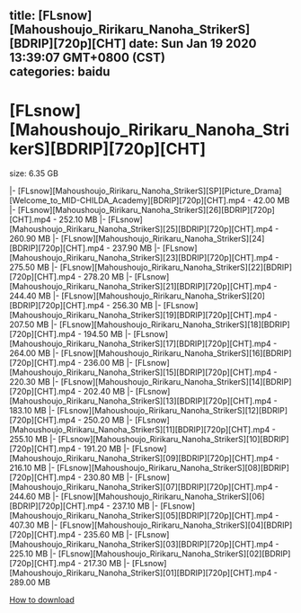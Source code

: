 
title: [FLsnow][Mahoushoujo_Ririkaru_Nanoha_StrikerS][BDRIP][720p][CHT]
date: Sun Jan 19 2020 13:39:07 GMT+0800 (CST)    
categories: baidu
---

# [FLsnow][Mahoushoujo_Ririkaru_Nanoha_StrikerS][BDRIP][720p][CHT]
size: 6.35 GB
 
 
|- [FLsnow][Mahoushoujo_Ririkaru_Nanoha_StrikerS][SP][Picture_Drama][Welcome_to_MID-CHILDA_Academy][BDRIP][720p][CHT].mp4 - 42.00 MB
|- [FLsnow][Mahoushoujo_Ririkaru_Nanoha_StrikerS][26][BDRIP][720p][CHT].mp4 - 252.10 MB
|- [FLsnow][Mahoushoujo_Ririkaru_Nanoha_StrikerS][25][BDRIP][720p][CHT].mp4 - 260.90 MB
|- [FLsnow][Mahoushoujo_Ririkaru_Nanoha_StrikerS][24][BDRIP][720p][CHT].mp4 - 237.90 MB
|- [FLsnow][Mahoushoujo_Ririkaru_Nanoha_StrikerS][23][BDRIP][720p][CHT].mp4 - 275.50 MB
|- [FLsnow][Mahoushoujo_Ririkaru_Nanoha_StrikerS][22][BDRIP][720p][CHT].mp4 - 278.20 MB
|- [FLsnow][Mahoushoujo_Ririkaru_Nanoha_StrikerS][21][BDRIP][720p][CHT].mp4 - 244.40 MB
|- [FLsnow][Mahoushoujo_Ririkaru_Nanoha_StrikerS][20][BDRIP][720p][CHT].mp4 - 256.30 MB
|- [FLsnow][Mahoushoujo_Ririkaru_Nanoha_StrikerS][19][BDRIP][720p][CHT].mp4 - 207.50 MB
|- [FLsnow][Mahoushoujo_Ririkaru_Nanoha_StrikerS][18][BDRIP][720p][CHT].mp4 - 194.50 MB
|- [FLsnow][Mahoushoujo_Ririkaru_Nanoha_StrikerS][17][BDRIP][720p][CHT].mp4 - 264.00 MB
|- [FLsnow][Mahoushoujo_Ririkaru_Nanoha_StrikerS][16][BDRIP][720p][CHT].mp4 - 236.00 MB
|- [FLsnow][Mahoushoujo_Ririkaru_Nanoha_StrikerS][15][BDRIP][720p][CHT].mp4 - 220.30 MB
|- [FLsnow][Mahoushoujo_Ririkaru_Nanoha_StrikerS][14][BDRIP][720p][CHT].mp4 - 202.40 MB
|- [FLsnow][Mahoushoujo_Ririkaru_Nanoha_StrikerS][13][BDRIP][720p][CHT].mp4 - 183.10 MB
|- [FLsnow][Mahoushoujo_Ririkaru_Nanoha_StrikerS][12][BDRIP][720p][CHT].mp4 - 250.20 MB
|- [FLsnow][Mahoushoujo_Ririkaru_Nanoha_StrikerS][11][BDRIP][720p][CHT].mp4 - 255.10 MB
|- [FLsnow][Mahoushoujo_Ririkaru_Nanoha_StrikerS][10][BDRIP][720p][CHT].mp4 - 191.20 MB
|- [FLsnow][Mahoushoujo_Ririkaru_Nanoha_StrikerS][09][BDRIP][720p][CHT].mp4 - 216.10 MB
|- [FLsnow][Mahoushoujo_Ririkaru_Nanoha_StrikerS][08][BDRIP][720p][CHT].mp4 - 230.80 MB
|- [FLsnow][Mahoushoujo_Ririkaru_Nanoha_StrikerS][07][BDRIP][720p][CHT].mp4 - 244.60 MB
|- [FLsnow][Mahoushoujo_Ririkaru_Nanoha_StrikerS][06][BDRIP][720p][CHT].mp4 - 237.10 MB
|- [FLsnow][Mahoushoujo_Ririkaru_Nanoha_StrikerS][05][BDRIP][720p][CHT].mp4 - 407.30 MB
|- [FLsnow][Mahoushoujo_Ririkaru_Nanoha_StrikerS][04][BDRIP][720p][CHT].mp4 - 235.60 MB
|- [FLsnow][Mahoushoujo_Ririkaru_Nanoha_StrikerS][03][BDRIP][720p][CHT].mp4 - 225.10 MB
|- [FLsnow][Mahoushoujo_Ririkaru_Nanoha_StrikerS][02][BDRIP][720p][CHT].mp4 - 217.30 MB
|- [FLsnow][Mahoushoujo_Ririkaru_Nanoha_StrikerS][01][BDRIP][720p][CHT].mp4 - 289.00 MB

[How to download](https://bpcam.bemobtrk.com/go/2ceec3aa-1ca2-46d6-b9ff-aaa5c184517c?jno=5248)